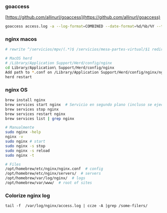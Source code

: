 ### goaccess

[https://github.com/allinurl/goaccess](https://github.com/allinurl/goaccess)

```bash
goaccess access.log -a --log-format=COMBINED --date-format=%d/%b/%Y --time-format=%T -o report.html
```

### nginx macos
```bash
# rewrite ^/servicios/mpv/(.*)$ /servicios/mesa-partes-virtual/$1 redirect;

# MacOS herd
# /Library/Application Support/Herd/config/nginx
cd Library/Application\ Support/Herd/config/nginx
Add path to *.conf on /Library/Application Support/Herd/config/nginx/nginx.conf
herd restart
```

### nginx OS

```bash
brew install nginx
brew services start nginx  # Servicio en segundo plano (incluso se ejecutará al iniciar tu Mac)
brew services stop nginx
brew services restart nginx
brew services list | grep nginx

# Manualmente
sudo nginx -help
nginx -v
sudo nginx # start
sudo nginx -s stop
sudo nginx -s reload
sudo nginx -t

# Files
/opt/homebrew/etc/nginx/nginx.conf  # config
/opt/homebrew/etc/nginx/servers/  # servers
/opt/homebrew/var/log/nginx/  # logs
/opt/homebrew/var/www/  # root of sites 
```

### Colorize nginx log

`tail -f  /var/log/nginx/access.log | ccze -A |grep /some-filers/`